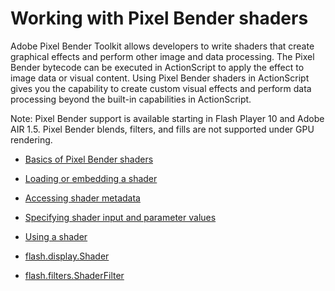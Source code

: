 # Working with Pixel Bender shaders

<div>

Adobe Pixel Bender Toolkit allows developers to write shaders that create
graphical effects and perform other image and data processing. The Pixel Bender
bytecode can be executed in ActionScript to apply the effect to image data or
visual content. Using Pixel Bender shaders in ActionScript gives you the
capability to create custom visual effects and perform data processing beyond
the built-in capabilities in ActionScript.

<div>

Note: Pixel Bender support is available starting in Flash Player 10 and Adobe
AIR 1.5. Pixel Bender blends, filters, and fills are not supported under GPU
rendering.

</div>

- [Basics of Pixel Bender shaders](./basics-of-pixel-bender-shaders.md)
- [Loading or embedding a shader](./loading-or-embedding-a-shader.md)
- [Accessing shader metadata](./accessing-shader-metadata.md)
- [Specifying shader input and parameter values](./specifying-shader-input-and-parameter-values.md)
- [Using a shader](./using-a-shader.md)

- [flash.display.Shader](http://help.adobe.com/en_US/FlashPlatform/reference/actionscript/3/flash/display/Shader.html)
- [flash.filters.ShaderFilter](http://help.adobe.com/en_US/FlashPlatform/reference/actionscript/3/flash/filters/ShaderFilter.html)

</div>
